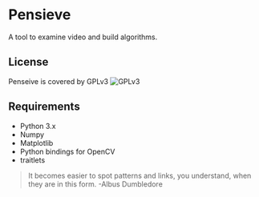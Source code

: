 # Pensieve
A tool to examine video and build algorithms. 

## License
Penseive is covered by GPLv3 ![GPLv3](https://www.gnu.org/graphics/gplv3-127x51.png)

## Requirements
* Python 3.x
* Numpy
* Matplotlib
* Python bindings for OpenCV
* traitlets

> It becomes easier to spot patterns and links, you understand, when they are in this form.
> -Albus Dumbledore
